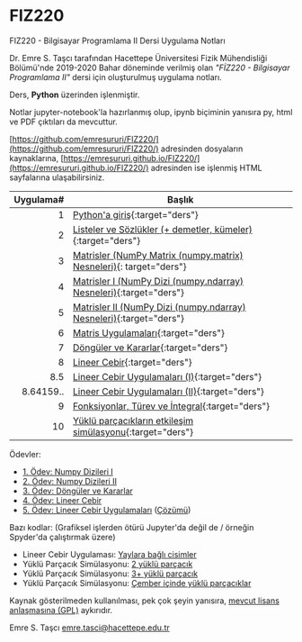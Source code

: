 # FIZ220
FIZ220 - Bilgisayar Programlama II Dersi Uygulama Notları

Dr. Emre S. Taşcı tarafından Hacettepe Üniversitesi Fizik Mühendisliği Bölümü'nde 2019-2020 Bahar döneminde verilmiş olan _"FİZ220 - Bilgisayar Programlama II"_ dersi için oluşturulmuş uygulama notları.

Ders, **Python** üzerinden işlenmiştir.

Notlar jupyter-notebook'la hazırlanmış olup, ipynb biçiminin yanısıra py, html ve PDF çıktıları da mevcuttur.

[https://github.com/emresururi/FIZ220/](https://github.com/emresururi/FIZ220/) adresinden dosyaların kaynaklarına, [https://emresururi.github.io/FIZ220/](https://emresururi.github.io/FIZ220/) adresinden ise işlenmiş HTML sayfalarına ulaşabilirsiniz.

Uygulama#|Başlık
---:|---
1|[Python'a giriş](FIZ220_EST_UygulamaNotlari_01_Pythona_Giris.html){:target="ders"}
2|[Listeler ve Sözlükler (+ demetler, kümeler)](FIZ220_EST_UygulamaNotlari_02_Listeler_Sozlukler.html){:target="ders"}
3|[Matrisler (NumPy Matrix (numpy.matrix) Nesneleri)](FIZ220_EST_UygulamaNotlari_03_Matrisler.html){:          target="ders"}
4|[Matrisler I (NumPy Dizi (numpy.ndarray) Nesneleri)](FIZ220_EST_UygulamaNotlari_04_NumPy_Dizileri_I.html){:target="ders"}
5|[Matrisler II (NumPy Dizi (numpy.ndarray) Nesneleri)](FIZ220_EST_UygulamaNotlari_05_NumPy_Dizileri_II.html){:target="ders"}
6|[Matris Uygulamaları](FIZ220_EST_UygulamaNotlari_06_Matris_Uygulamalari.html){:target="ders"}
7|[Döngüler ve Kararlar](FIZ220_EST_UygulamaNotlari_07_Donguler_ve_Kararlar.html){:target="ders"}
8|[Lineer Cebir](FIZ220_EST_UygulamaNotlari_08_LineerCebir.html){:target="ders"}
8.5|[Lineer Cebir Uygulamaları (I)](FIZ220_EST_UygulamaNotlari_08_LineerCebir_Uygulamalari_1.html){:target="ders"}
8.64159..|[Lineer Cebir Uygulamaları (II)](FIZ220_EST_UygulamaNotlari_08_LineerCebir_Uygulamalari_2.html){:target="ders"}
9|[Fonksiyonlar, Türev ve İntegral](FIZ220_EST_UygulamaNotlari_09_FonksiyonTurevIntegral.html){:target="ders"}
10|[Yüklü parçacıkların etkileşim simülasyonu](FIZ220_EST_UygulamaNotlari_10_YukluParcacikSimulasyonu.html){:target="ders"}


Ödevler:
* [1. Ödev: Numpy Dizileri I](FIZ220_EST_Odev_01_NumPy_Dizileri.html)
* [2. Ödev: Numpy Dizileri II](FIZ220_EST_Odev_02_NumPy_Dizileri.html)
* [3. Ödev: Döngüler ve Kararlar](FIZ220_EST_Odev_03_Donguler_ve_Kararlar.html)
* [4. Ödev: Lineer Cebir](FIZ220_EST_Odev_04_LineerCebir.html)
* [5. Ödev: Lineer Cebir Uygulamaları](FIZ220_EST_Odev_05_LineerCebirUygulamalari.html) ([Çözümü](FIZ220_EST_Odev_05_LineerCebirUygulamalari_Cozumler.html))


Bazı kodlar: (Grafiksel işlerden ötürü Jupyter'da değil de / örneğin Spyder'da çalıştırmak üzere)
* Lineer Cebir Uygulaması: [Yaylara bağlı cisimler](kodlar/08_springsMasses.py)
* Yüklü Parçacık Simülasyonu: [2 yüklü parçacık](kodlar/10_2_tane_yuklu_parcacik.py)
* Yüklü Parçacık Simülasyonu: [3+ yüklü parçacık](kodlar/10_3p_tane_yuklu_parcacik.py)
* Yüklü Parçacık Simülasyonu: [Çember içinde yüklü parçacıklar](kodlar/10_cemberde_yuklu_parcaciklar.py)


Kaynak gösterilmeden kullanılması, pek çok şeyin yanısıra, [mevcut lisans anlaşmasına (GPL)](http://ozgurlisanslar.org.tr/gpl/gpl-v3/) aykırıdır.

Emre S. Taşcı <emre.tasci@hacettepe.edu.tr>
